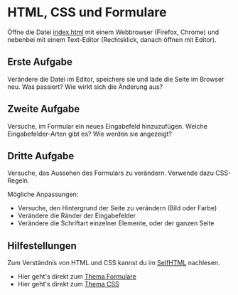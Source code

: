 # HTML, CSS und Formulare

Öffne die Datei [index.html](./index.html) mit einem Webbrowser (Firefox,
Chrome) und nebenbei mit einem Text-Editor (Rechtsklick, danach öffnen mit Editor).

## Erste Aufgabe

Verändere die Datei im Editor, speichere sie und lade die Seite im Browser neu.
Was passiert? Wie wirkt sich die Änderung aus?

## Zweite Aufgabe

Versuche, im Formular ein neues Eingabefeld hinzuzufügen. Welche
Eingabefelder-Arten gibt es? Wie werden sie angezeigt?

## Dritte Aufgabe

Versuche, das Aussehen des Formulars zu verändern. Verwende dazu CSS-Regeln.

Mögliche Anpassungen:

* Versuche, den Hintergrund der Seite zu verändern (Bild oder Farbe)
* Verändere die Ränder der Eingabefelder
* Verändere die Schriftart einzelner Elemente, oder der ganzen Seite

## Hilfestellungen

Zum Verständnis von HTML und CSS kannst du im [SelfHTML](https://wiki.selfhtml.org/)
nachlesen.

* Hier geht's direkt zum [Thema Formulare](https://wiki.selfhtml.org/wiki/HTML/Formulare)
* Hier geht's direkt zum [Thema CSS](https://wiki.selfhtml.org/wiki/CSS)

